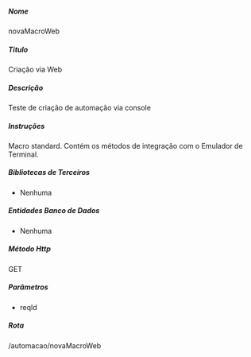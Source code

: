 <!-- -*- coding: utf-8 -*- -->

##### Nome
novaMacroWeb


##### Titulo
Criação via Web


##### Descrição
Teste de criação de automação via console


##### Instruções
Macro standard. Contém os métodos de integração com o Emulador de Terminal.


##### Bibliotecas de Terceiros
- Nenhuma


##### Entidades Banco de Dados
- Nenhuma


##### Método Http
GET


##### Parâmetros
- reqId


##### Rota
/automacao/novaMacroWeb

